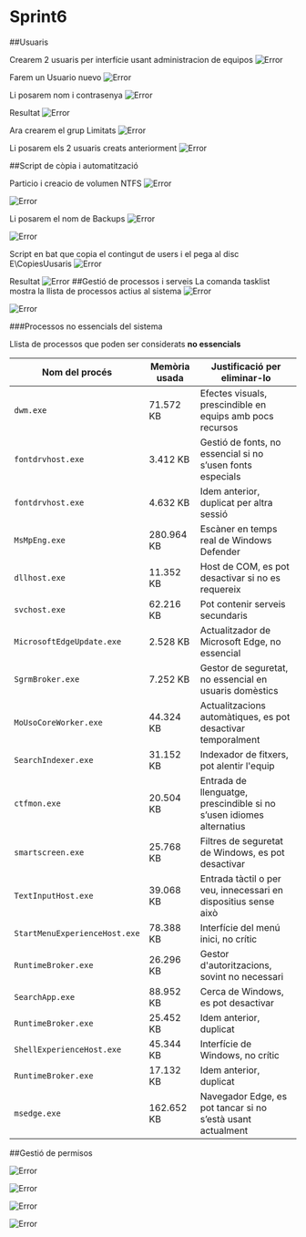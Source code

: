 # Sprint6
##Usuaris

Crearem 2 usuaris per interfície usant administracion de equipos
![Error](./adminieqi.png)

Farem un Usuario nuevo
![Error](./alumnelimi1.png)

Li posarem nom i contrasenya
![Error](./alumnelimi2.png)

Resultat
![Error](./alumnelimi3.png)

Ara crearem el grup Limitats
![Error](./gruplimi2.png)  

Li posarem els 2 usuaris creats anteriorment
![Error](./gruplimi.png)

##Script de còpia i automatització

Particio i creacio de volumen NTFS
![Error](./particio0.png)

![Error](./particio.png)

Li posarem el nom de Backups
![Error](./particio2.png)

![Error](./particio3.png)

Script en bat que copia el contingut de users i el pega al disc E\CopiesUusaris
![Error](./Script1.png)

Resultat
![Error](./resultat.png)
##Gestió de processos i serveis
La comanda tasklist mostra la llista de processos actius al sistema
![Error](./taskalist.png)

![Error](./procesosfixe.png)

###Processos no essencials del sistema

Llista de processos que poden ser considerats **no essencials** 

| Nom del procés                    | Memòria usada     | Justificació per eliminar-lo                                       |
|----------------------------------|-------------------|---------------------------------------------------------------------|
| `dwm.exe`                        | 71.572 KB         | Efectes visuals, prescindible en equips amb pocs recursos           |
| `fontdrvhost.exe`      | 3.412 KB          | Gestió de fonts, no essencial si no s’usen fonts especials          |
| `fontdrvhost.exe`      | 4.632 KB          | Idem anterior, duplicat per altra sessió                            |
| `MsMpEng.exe`                    | 280.964 KB        | Escàner en temps real de Windows Defender                           |
| `dllhost.exe`                    | 11.352 KB         | Host de COM, es pot desactivar si no es requereix                   |
| `svchost.exe`         | 62.216 KB         | Pot contenir serveis secundaris                                     |
| `MicrosoftEdgeUpdate.exe`        | 2.528 KB          | Actualitzador de Microsoft Edge, no essencial                       |
| `SgrmBroker.exe`                 | 7.252 KB          | Gestor de seguretat, no essencial en usuaris domèstics              |
| `MoUsoCoreWorker.exe`            | 44.324 KB         | Actualitzacions automàtiques, es pot desactivar temporalment        |
| `SearchIndexer.exe`              | 31.152 KB         | Indexador de fitxers, pot alentir l'equip                           |
| `ctfmon.exe`                     | 20.504 KB         | Entrada de llenguatge, prescindible si no s’usen idiomes alternatius|
| `smartscreen.exe`                | 25.768 KB         | Filtres de seguretat de Windows, es pot desactivar                  |
| `TextInputHost.exe`              | 39.068 KB         | Entrada tàctil o per veu, innecessari en dispositius sense això     |
| `StartMenuExperienceHost.exe`    | 78.388 KB         | Interfície del menú inici, no crític                                |
| `RuntimeBroker.exe`   | 26.296 KB         | Gestor d'autoritzacions, sovint no necessari                        |
| `SearchApp.exe`                  | 88.952 KB         | Cerca de Windows, es pot desactivar                                 |
| `RuntimeBroker.exe`   | 25.452 KB         | Idem anterior, duplicat                                             |
| `ShellExperienceHost.exe`        | 45.344 KB         | Interfície de Windows, no crític                                    |
| `RuntimeBroker.exe`   | 17.132 KB         | Idem anterior, duplicat                                             |
| `msedge.exe`                     | 162.652 KB        | Navegador Edge, es pot tancar si no s’està usant actualment         |

##Gestió de permisos

![Error](./carpetacontrol0.png)

![Error](./carpetacontrol3.png)

![Error](./carpetacontrol1.png)

![Error](./carpetacontrol2.png)













